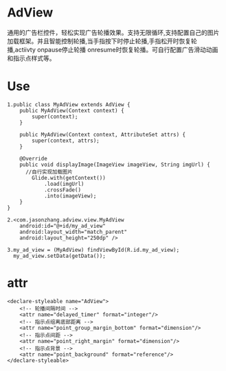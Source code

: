 # AdView
通用的广告栏控件，轻松实现广告轮播效果。支持无限循环,支持配置自己的图片加载框架。并且智能控制轮播,当手指按下时停止轮播,手指松开时恢复轮播,actiivty onpause停止轮播 onresume时恢复轮播。可自行配置广告滑动动画和指示点样式等。
# Use

    1.public class MyAdView extends AdView {
        public MyAdView(Context context) {
            super(context);
        }

        public MyAdView(Context context, AttributeSet attrs) {
            super(context, attrs);
        }

        @Override
        public void displayImage(ImageView imageView, String imgUrl) {
          //自行实现加载图片
            Glide.with(getContext())
                .load(imgUrl)
                .crossFade()
                .into(imageView);
        }
    }

    2.<com.jasonzhang.adview.view.MyAdView
        android:id="@+id/my_ad_view"
        android:layout_width="match_parent"
        android:layout_height="250dp" />

    3.my_ad_view = (MyAdView) findViewById(R.id.my_ad_view);
      my_ad_view.setData(getData());
# attr
    <declare-styleable name="AdView">
        <!-- 轮播间隔时间 -->
        <attr name="delayed_timer" format="integer"/>
        <!-- 指示点组离底部距离 -->
        <attr name="point_group_margin_bottom" format="dimension"/>
        <!-- 指示点间距 -->
        <attr name="point_right_margin" format="dimension"/>
        <!-- 指示点背景 -->
        <attr name="point_background" format="reference"/>
    </declare-styleable>
